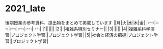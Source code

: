 # 2021_late
後期授業の参考資料、提出物をまとめて掲載しています
||月|火|水|木|金|
|:--:|:--:|:--:|:--:|:--:|:--:|
|1||||||
|2||||複雑系特別セミナー||
|3||||||
|4||複雑系科学演習|プロジェクト学習||プロジェクト学習|
|5||社会と経済の把握|プロジェクト学習||プロジェクト学習|
